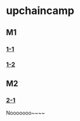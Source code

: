 # upchaincamp

## M1
### [1-1](https://github.com/happy-zhangbo/upchaincamp/tree/main/w1-1)
### [1-2](https://github.com/happy-zhangbo/upchaincamp/tree/main/w1-2)
## M2
### [2-1](https://github.com/happy-zhangbo/upchaincamp/tree/main/w2-1)
Nooooooo~~~~
